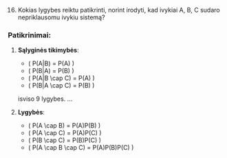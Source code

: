 16. Kokias lygybes reiktu patikrinti, norint irodyti, kad ivykiai A, B, C sudaro nepriklausomu
ivykiu sistemą?

### Patikrinimai:
1. **Sąlyginės tikimybės**:
    - \( P(A|B) = P(A) \)
    - \( P(B|A) = P(B) \)
    - \( P(A|B \cap C) = P(A) \)
    - \( P(B|A \cap C) = P(B) \)

    isviso 9 lygybes.
    ...

2. **Lygybės**:
    - \( P(A \cap B) = P(A)P(B) \)
    - \( P(A \cap C) = P(A)P(C) \)
    - \( P(B \cap C) = P(B)P(C) \)
    - \( P(A \cap B \cap C) = P(A)P(B)P(C) \)

